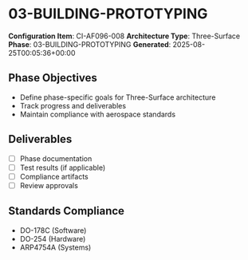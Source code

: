 # 03-BUILDING-PROTOTYPING

**Configuration Item**: CI-AF096-008
**Architecture Type**: Three-Surface
**Phase**: 03-BUILDING-PROTOTYPING
**Generated**: 2025-08-25T00:05:36+00:00

## Phase Objectives
- Define phase-specific goals for Three-Surface architecture
- Track progress and deliverables
- Maintain compliance with aerospace standards

## Deliverables
- [ ] Phase documentation
- [ ] Test results (if applicable)
- [ ] Compliance artifacts
- [ ] Review approvals

## Standards Compliance
- DO-178C (Software)
- DO-254 (Hardware)
- ARP4754A (Systems)
